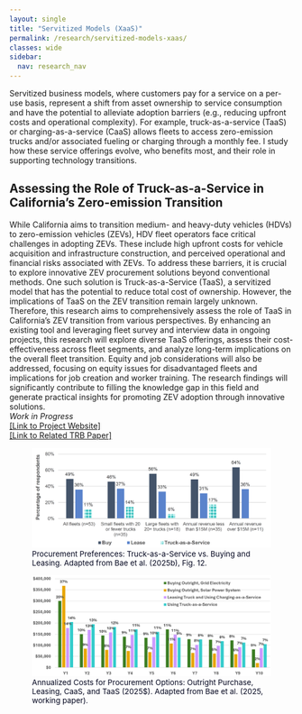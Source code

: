 ```yaml
---
layout: single
title: "Servitized Models (XaaS)"
permalink: /research/servitized-models-xaas/
classes: wide
sidebar:
  nav: research_nav
---
```


Servitized business models, where customers pay for a service on a per-use basis, represent a shift from asset ownership to service consumption and have the potential to alleviate adoption barriers (e.g., reducing upfront costs and operational complexity). For example, truck-as-a-service (TaaS) or charging-as-a-service (CaaS) allows fleets to access zero-emission trucks and/or associated fueling or charging through a monthly fee. I study how these service offerings evolve, who benefits most, and their role in supporting technology transitions.

## Assessing the Role of Truck-as-a-Service in California’s Zero-emission Transition
While California aims to transition medium- and heavy-duty vehicles (HDVs) to zero-emission vehicles (ZEVs), HDV fleet operators face critical challenges in adopting ZEVs. These include high upfront costs for vehicle acquisition and infrastructure construction, and perceived operational and financial risks associated with ZEVs. To address these barriers, it is crucial to explore innovative ZEV procurement solutions beyond conventional methods. One such solution is Truck-as-a-Service (TaaS), a servitized model that has the potential to reduce total cost of ownership. However, the implications of TaaS on the ZEV transition remain largely unknown. Therefore, this research aims to comprehensively assess the role of TaaS in California’s ZEV transition from various perspectives. By enhancing an existing tool and leveraging fleet survey and interview data in ongoing projects, this research will explore diverse TaaS offerings, assess their cost-effectiveness across fleet segments, and analyze long-term implications on the overall fleet transition. Equity and job considerations will also be addressed, focusing on equity issues for disadvantaged fleets and implications for job creation and worker training. The research findings will significantly contribute to filling the knowledge gap in this field and generate practical insights for promoting ZEV adoption through innovative solutions.  
_*Work in Progress*_  
[[Link to Project Website]](https://ucits.org/projects/assessing-the-role-of-truck-as-a-service-in-californias-zero-emission-transition/)  
[[Link to Related TRB Paper]](https://escholarship.org/uc/item/5cf1w75g)  

<figure>
  <img src="/assets/images/taas-buy-lease-preference-bae2025c.png" alt="Procurement Preferences: Truck-as-a-Service vs. Buying and Leasing" class="zoom--enabled">
  <figcaption style="font-size: 0.95em; color: #050821;">Procurement Preferences: Truck-as-a-Service vs. Buying and Leasing. Adapted from Bae et al. (2025b), Fig. 12.</figcaption>
</figure>

<figure>
  <img src="/assets/images/annualized-costs-procurement-options-bae2025-wp.png" alt="Annualized Costs for Procurement Options: Outright Purchase, Leasing, CaaS, and TaaS" class="zoom--enabled">
  <figcaption style="font-size: 0.95em; color: #050821;">Annualized Costs for Procurement Options: Outright Purchase, Leasing, CaaS, and TaaS (2025$). Adapted from Bae et al. (2025, working paper).</figcaption>
</figure>
